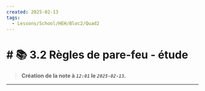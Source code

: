 ```yaml
---
created: 2025-02-13
tags:
  - Lessons/School/HEH/Bloc2/Quad2
---
```


# # 📚  3.2 Règles de pare-feu - étude
> **Création de la note à *`12:01`* le *`2025-02-13`.***
---


